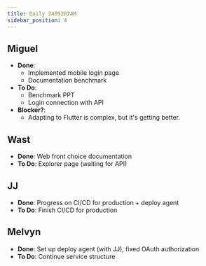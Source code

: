 ```yaml
---
title: Daily 24092024M
sidebar_position: 4
---
```


## Miguel

- **Done**:
    - Implemented mobile login page
    - Documentation benchmark
- **To Do**:
    - Benchmark PPT
    - Login connection with API
- **Blocker?**:
    - Adapting to Flutter is complex, but it's getting better.

## Wast

- **Done**: Web front choice documentation
- **To Do**: Explorer page (waiting for API)

## JJ

- **Done**: Progress on CI/CD for production + deploy agent
- **To Do**: Finish CI/CD for production

## Melvyn

- **Done**: Set up deploy agent (with JJ), fixed OAuth authorization
- **To Do**: Continue service structure
